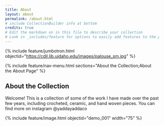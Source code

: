 ```yaml
---
title: About
layout: about
permalink: /about.html
# include CollectionBuilder info at bottom
credits: true
# Edit the markdown on in this file to describe your collection
# Look in _includes/feature for options to easily add features to the page
---
```


{% include feature/jumbotron.html objectid="https://cdil.lib.uidaho.edu/images/palouse_sm.jpg" %}

{% include feature/nav-menu.html sections="About the Collection;About the About Page" %}

## About the Collection

Welcome! This is a collection of some of the work I have made over the past few years, including crocheted, ceramic, and hand woven pieces. You can find more on instagram @yaddayaddaco

{% include feature/image.html objectid="demo_001" width="75" %}

